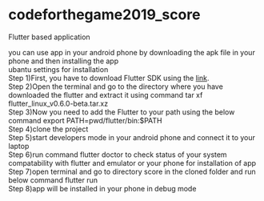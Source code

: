 # codeforthegame2019_score
Flutter based application<br>

you can use app in your android phone by downloading the apk file in your phone and then installing the app<br>
ubantu settings for installation<br>
Step 1)First, you have to download Flutter SDK using the <a href="https://storage.googleapis.com/flutter_infra/releases/beta/linux/flutter_linux_v0.6.0-beta.tar.xz">link</a>.<br>
Step 2)Open the terminal and go to the directory where you have downloaded the flutter and extract it using command tar xf flutter_linux_v0.6.0-beta.tar.xz<br>
Step 3)Now you need to add the Flutter to your path using the below command export PATH=pwd/flutter/bin:$PATH<br>
Step 4)clone the project<br>
Step 5)start developers mode in your android phone and connect it to your laptop<br>
Step 6)run command flutter doctor to check status of your system compatability with flutter and emulator or your phone for installation of app<br>
Step 7)open terminal and go to directory score in the cloned folder and run below command flutter run<br>
Step 8)app will be installed in your phone in debug mode <br>

